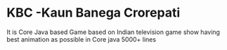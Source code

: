 # KBC -Kaun Banega Crorepati
It is Core Java based Game based on Indian television game show having best animation as possible in Core java 5000+ lines
